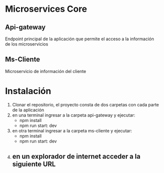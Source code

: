 # Microservices Core
## Api-gateway

Endpoint principal de la aplicación que permite el acceso a la información de los microservicios

## Ms-Cliente

Microservicio de información del cliente

# Instalación

1. Clonar el repositorio, el proyecto consta de dos carpetas con cada parte de la aplicación
2. en una terminal ingresar a la carpeta api-gateway y ejecutar: 
   - npm install
   - npm run start: dev
3. en otra terminal ingresar a la carpeta ms-cliente y ejecutar: 
   - npm install
   - npm run start: dev
4. en un explorador de internet acceder a la siguiente URL
   - 

